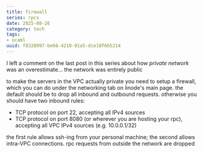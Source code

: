 ```yaml
---
title: firewall
series: rpcs
date: 2025-08-26
category: tech
tags:
- ocaml
uuid: f8328097-be68-4210-91a5-dce10f6b5214
---
```


I left a comment on the last post in this series about how _private network_ was an overestimate... the network was entirely public

to make the servers in the VPC actually private you need to setup a firewall, which you can do under the networking tab on linode's main page. the default should be to drop all inbound and outbound requests. otherwise you should have two inbound rules:

- TCP protocol on port 22, accepting all IPv4 sources
- TCP protocol on port 8080 (or wherever you are hosting your rpc), accepting all VPC IPv4 sources (e.g. 10.0.0.1/32)

the first rule allows ssh-ing from your personal machine; the second allows intra-VPC connections. rpc requests from outside the network are dropped